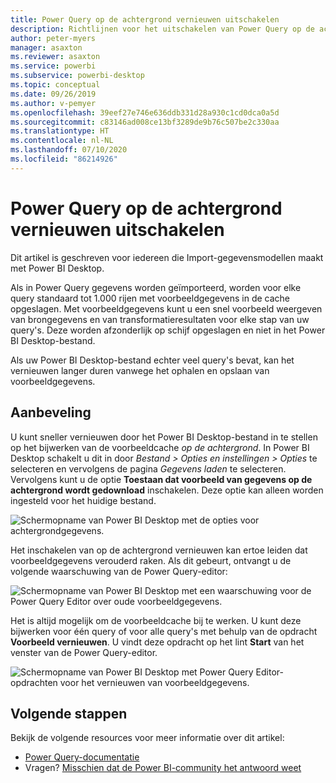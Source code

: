 ```yaml
---
title: Power Query op de achtergrond vernieuwen uitschakelen
description: Richtlijnen voor het uitschakelen van Power Query op de achtergrond vernieuwen.
author: peter-myers
manager: asaxton
ms.reviewer: asaxton
ms.service: powerbi
ms.subservice: powerbi-desktop
ms.topic: conceptual
ms.date: 09/26/2019
ms.author: v-pemyer
ms.openlocfilehash: 39eef27e746e636ddb331d28a930c1cd0dca0a5d
ms.sourcegitcommit: c83146ad008ce13bf3289de9b76c507be2c330aa
ms.translationtype: HT
ms.contentlocale: nl-NL
ms.lasthandoff: 07/10/2020
ms.locfileid: "86214926"
---
```

# <a name="disable-power-query-background-refresh"></a>Power Query op de achtergrond vernieuwen uitschakelen

Dit artikel is geschreven voor iedereen die Import-gegevensmodellen maakt met Power BI Desktop.

Als in Power Query gegevens worden geïmporteerd, worden voor elke query standaard tot 1.000 rijen met voorbeeldgegevens in de cache opgeslagen. Met voorbeeldgegevens kunt u een snel voorbeeld weergeven van brongegevens en van transformatieresultaten voor elke stap van uw query's. Deze worden afzonderlijk op schijf opgeslagen en niet in het Power BI Desktop-bestand.

Als uw Power BI Desktop-bestand echter veel query's bevat, kan het vernieuwen langer duren vanwege het ophalen en opslaan van voorbeeldgegevens.

## <a name="recommendation"></a>Aanbeveling

U kunt sneller vernieuwen door het Power BI Desktop-bestand in te stellen op het bijwerken van de voorbeeldcache _op de achtergrond_. In Power BI Desktop schakelt u dit in door _Bestand > Opties en instellingen > Opties_ te selecteren en vervolgens de pagina _Gegevens laden_ te selecteren. Vervolgens kunt u de optie **Toestaan dat voorbeeld van gegevens op de achtergrond wordt gedownload** inschakelen. Deze optie kan alleen worden ingesteld voor het huidige bestand.

![Schermopname van Power BI Desktop met de opties voor achtergrondgegevens.](media/power-query-background-refresh/power-query-options-background-data.png)

Het inschakelen van op de achtergrond vernieuwen kan ertoe leiden dat voorbeeldgegevens verouderd raken. Als dit gebeurt, ontvangt u de volgende waarschuwing van de Power Query-editor:

![Schermopname van Power BI Desktop met een waarschuwing voor de Power Query Editor over oude voorbeeldgegevens.](media/power-query-background-refresh/power-query-preview-data-old.png)

Het is altijd mogelijk om de voorbeeldcache bij te werken. U kunt deze bijwerken voor één query of voor alle query's met behulp van de opdracht **Voorbeeld vernieuwen**. U vindt deze opdracht op het lint **Start** van het venster van de Power Query-editor.

![Schermopname van Power BI Desktop met Power Query Editor-opdrachten voor het vernieuwen van voorbeeldgegevens.](media/power-query-background-refresh/power-query-refresh-preview-data.png)

## <a name="next-steps"></a>Volgende stappen

Bekijk de volgende resources voor meer informatie over dit artikel:

- [Power Query-documentatie](/power-query/)
- Vragen? [Misschien dat de Power BI-community het antwoord weet](https://community.powerbi.com/)
